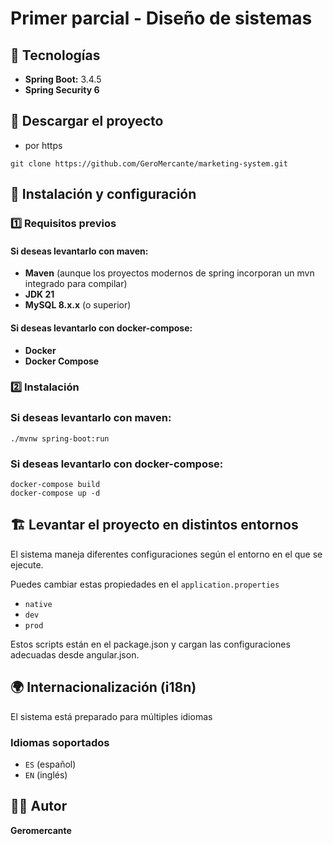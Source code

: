 # Primer parcial - Diseño de sistemas

##  📌 Tecnologías

- **Spring Boot:** 3.4.5
- **Spring Security 6**

## 📌 Descargar el proyecto

- por https
```
git clone https://github.com/GeroMercante/marketing-system.git
```

## 🚀 Instalación y configuración

### 1️⃣ **Requisitos previos**

#### Si deseas levantarlo con maven:
- **Maven** (aunque los proyectos modernos de spring incorporan un mvn integrado para compilar)
- **JDK 21**
- **MySQL 8.x.x** (o superior)

#### Si deseas levantarlo con docker-compose:
- **Docker**
- **Docker Compose**


### 2️⃣ **Instalación**
### Si deseas levantarlo con maven:
```
./mvnw spring-boot:run
```

### Si deseas levantarlo con docker-compose:
```
docker-compose build
docker-compose up -d
```

## 🏗️ Levantar el proyecto en distintos entornos

El sistema maneja diferentes configuraciones según el entorno en el que se ejecute.

Puedes cambiar estas propiedades en el `application.properties`

- `native`
- `dev`
- `prod`

Estos scripts están en el package.json y cargan las configuraciones adecuadas desde angular.json.

## 🌍 Internacionalización (i18n)

El sistema está preparado para múltiples idiomas

### Idiomas soportados
- `ES` (español)
- `EN` (inglés)

## 👨‍💻 Autor 
**Geromercante**
